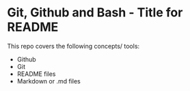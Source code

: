 # Git, Github and Bash - Title for README

This repo covers the following concepts/ tools:
- Github
- Git
- README files
- Markdown or .md files
